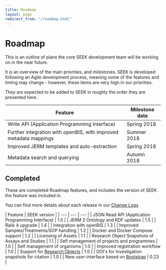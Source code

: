 ```yaml
---
title: Roadmap
layout: page
redirect_from: "/roadmap.html"
---
```


# Roadmap

This is an outline of plans the core SEEK development team will be working on in the near future.

It is an overview of the main priorities, and milestones. SEEK is developed following an Agile development process, meaning some of the features and timing may change - however, these items are very high in our priorities. 

They are expected to be added to SEEK in roughly the order they are presented here.


| Feature | Milestone date |
| --- | --- |
| Write API (Application Programming Interface) | Spring 2018  |
| Further integration with openBIS, with improved metadata mappings | Summer 2018  |
| Improved JERM templates and auto-extraction | Spring 2018 |
| Metadata search and querying | Autumn 2018  |





## Completed

These are completed Roadmap features, and includes the version of SEEK the feature was included in.

You can find more details about each release in our [Change Logs](/tech/releases/)


| Feature | SEEK version |
| --- | --- | --- |
| JSON Read API (Application Programming Interface) | 1.5 |
| JERM 2 Ontology and RDF updates | 1.5 |
| Rails 4 upgrade | 1.4 |
| Integration with openBIS | 1.3 |
| Improved Samples/Treatments/SOP handling | 1.2  |
| Docker and Docker Compose support | 1.2 |
| Licensing of Assets | 1.1 |
| Research Object Snapshots of Assays and Studies | 1.1 |
| Self management of projects and programmes | 1.0 |
| Self management of organisms | 1.0 |
| Improved registration workflow | 1.0 |
| Support for [Research Objects](http://www.researchobject.org/) | 1.0 |
| DOI's for Investigation snapshots for citation | 1.0 |
| New user-interface based on [Bootstrap](http://getbootstrap.com) | 0.23 |

